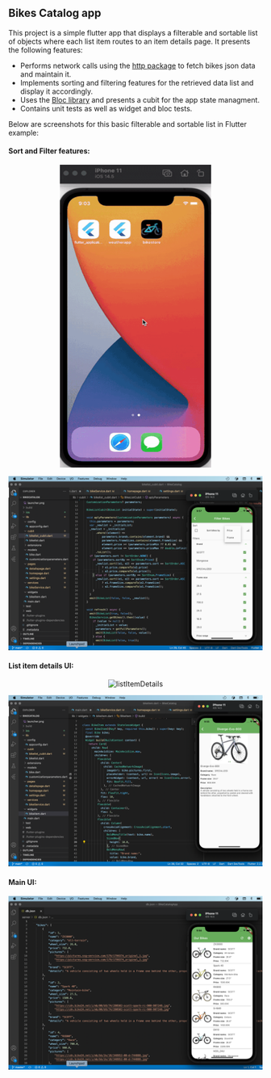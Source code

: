 ## Bikes Catalog app

This project is a simple flutter app that displays a filterable and sortable list of objects where each list item routes to an item details page. It presents the following features:

- Performs network calls using the [http package](https://pub.dev/packages/http) to fetch bikes json data and maintain it.  
- Implements sorting and filtering features for the retrieved data list and display it accordingly.
- Uses the [Bloc library](https://bloclibrary.dev) and presents a cubit for the app state managment.
- Contains unit tests as well as widget and bloc tests.

 Below are screenshots for this basic filterable and sortable list in Flutter example: 

#### Sort and Filter features:
<p align="center">
<img src="https://raw.githubusercontent.com/AmalH/bikesCatalogApp/master/screenshots/sortFilterFeatures.gif" alt="sortFilterFeatures" width="300" height="600"/>
</p>

![sortFilterUI](https://raw.githubusercontent.com/AmalH/bikesCatalogApp/master/screenshots/sortFilterUI.png)



#### List item details UI:
<p align="center">
<img src="https://raw.githubusercontent.com/AmalH/bikesCatalogApp/master/screenshots/listItemDetails.gif" alt="listItemDetails" width="300" height="600"/>
</p>

![bikeDetailsUI](https://raw.githubusercontent.com/AmalH/bikesCatalogApp/master/screenshots/bikeDetailsUI.png)



#### Main UI:
![bikesListUI](https://raw.githubusercontent.com/AmalH/bikesCatalogApp/master/screenshots/mainUI.png)